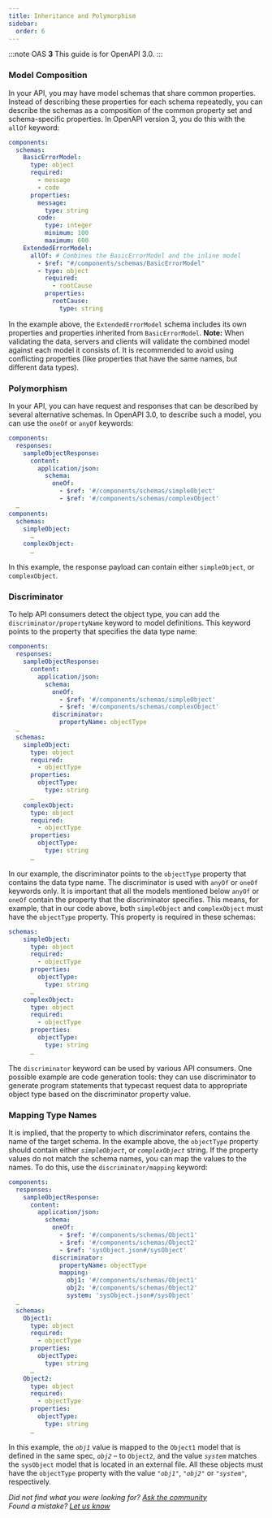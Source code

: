 ```yaml
---
title: Inheritance and Polymorphism
sidebar:
  order: 6
---
```


:::note
OAS **3** This guide is for OpenAPI 3.0.
:::

### Model Composition

In your API, you may have model schemas that share common properties. Instead of describing these properties for each schema repeatedly, you can describe the schemas as a composition of the common property set and schema-specific properties. In OpenAPI version 3, you do this with the `allOf` keyword:

```yaml
components:
  schemas:
    BasicErrorModel:
      type: object
      required:
        - message
        - code
      properties:
        message:
          type: string
        code:
          type: integer
          minimum: 100
          maximum: 600
    ExtendedErrorModel:
      allOf: # Combines the BasicErrorModel and the inline model
        - $ref: "#/components/schemas/BasicErrorModel"
        - type: object
          required:
            - rootCause
          properties:
            rootCause:
              type: string
```

In the example above, the `ExtendedErrorModel` schema includes its own properties and properties inherited from `BasicErrorModel`. **Note:** When validating the data, servers and clients will validate the combined model against each model it consists of. It is recommended to avoid using conflicting properties (like properties that have the same names, but different data types).

### Polymorphism

In your API, you can have request and responses that can be described by several alternative schemas. In OpenAPI 3.0, to describe such a model, you can use the `oneOf` or `anyOf` keywords:

```yaml
components:
  responses:
    sampleObjectResponse:
      content:
        application/json:
          schema:
            oneOf:
              - $ref: '#/components/schemas/simpleObject'
              - $ref: '#/components/schemas/complexObject'
  …
components:
  schemas:
    simpleObject:
      …
    complexObject:
      …
```

In this example, the response payload can contain either `simpleObject`, or `complexObject`.

### Discriminator

To help API consumers detect the object type, you can add the `discriminator/propertyName` keyword to model definitions. This keyword points to the property that specifies the data type name:

```yaml
components:
  responses:
    sampleObjectResponse:
      content:
        application/json:
          schema:
            oneOf:
              - $ref: '#/components/schemas/simpleObject'
              - $ref: '#/components/schemas/complexObject'
            discriminator:
              propertyName: objectType
  …
  schemas:
    simpleObject:
      type: object
      required:
        - objectType
      properties:
        objectType:
          type: string
      …
    complexObject:
      type: object
      required:
        - objectType
      properties:
        objectType:
          type: string
      …
```

In our example, the discriminator points to the `objectType` property that contains the data type name. The discriminator is used with `anyOf` or `oneOf` keywords only. It is important that all the models mentioned below `anyOf` or `oneOf` contain the property that the discriminator specifies. This means, for example, that in our code above, both `simpleObject` and `complexObject` must have the `objectType` property. This property is required in these schemas:

```yaml
schemas:
    simpleObject:
      type: object
      required:
        - objectType
      properties:
        objectType:
          type: string
      …
    complexObject:
      type: object
      required:
        - objectType
      properties:
        objectType:
          type: string
      …
```

The `discriminator` keyword can be used by various API consumers. One possible example are code generation tools: they can use discriminator to generate program statements that typecast request data to appropriate object type based on the discriminator property value.

### Mapping Type Names

It is implied, that the property to which discriminator refers, contains the name of the target schema. In the example above, the `objectType` property should contain either _`simpleObject`_, or _`complexObject`_ string. If the property values do not match the schema names, you can map the values to the names. To do this, use the `discriminator/mapping` keyword:

```yaml
components:
  responses:
    sampleObjectResponse:
      content:
        application/json:
          schema:
            oneOf:
              - $ref: '#/components/schemas/Object1'
              - $ref: '#/components/schemas/Object2'
              - $ref: 'sysObject.json#/sysObject'
            discriminator:
              propertyName: objectType
              mapping:
                obj1: '#/components/schemas/Object1'
                obj2: '#/components/schemas/Object2'
                system: 'sysObject.json#/sysObject'
  …
  schemas:
    Object1:
      type: object
      required:
        - objectType
      properties:
        objectType:
          type: string
      …
    Object2:
      type: object
      required:
        - objectType
      properties:
        objectType:
          type: string
      …
```

In this example, the _`obj1`_ value is mapped to the `Object1` model that is defined in the same spec, _`obj2`_ – to `Object2`, and the value _`system`_ matches the `sysObject` model that is located in an external file. All these objects must have the `objectType` property with the value _`"obj1"`_, _`"obj2"`_ or _`"system"`_, respectively.

_Did not find what you were looking for? [Ask the community](https://community.smartbear.com/t5/Swagger-Open-Source-Tools/bd-p/SwaggerOSTools)  
Found a mistake? [Let us know](https://github.com/swagger-api/swagger.io/issues)_
